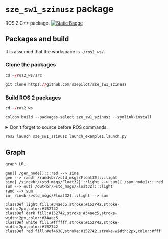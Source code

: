 # `sze_sw1_szinusz` package
ROS 2 C++ package.  [![Static Badge](https://img.shields.io/badge/ROS_2-Humble-34aec5)](https://docs.ros.org/en/humble/)
## Packages and build

It is assumed that the workspace is `~/ros2_ws/`.

### Clone the packages
``` r
cd ~/ros2_ws/src
```
``` r
git clone https://github.com/szepilot/sze_sw1_szinusz
```

### Build ROS 2 packages
``` r
cd ~/ros2_ws
```
``` r
colcon build --packages-select sze_sw1_szinusz --symlink-install
```

<details>
<summary> Don't forget to source before ROS commands.</summary>

``` bash
source ~/ros2_ws/install/setup.bash
```
</details>

``` r
ros2 launch sze_sw1_szinusz launch_example1.launch.py
```

## Graph

``` mermaid
graph LR;

gen([ /gen_node]):::red --> sine
gen --> rand[ /rand<br/>std_msgs/Float32]:::light 
sine[ /sine<br/>std_msgs/Float32]:::light --> sum([ /sum_node]):::red
sum --> out[ /out<br/>std_msgs/Float32]:::light 
rand --> sum
in[ /in<br/>std_msgs/Float32]:::light --> sum

classDef light fill:#34aec5,stroke:#152742,stroke-width:2px,color:#152742  
classDef dark fill:#152742,stroke:#34aec5,stroke-width:2px,color:#34aec5
classDef white fill:#ffffff,stroke:#152742,stroke-width:2px,color:#152742
classDef red fill:#ef4638,stroke:#152742,stroke-width:2px,color:#fff
```